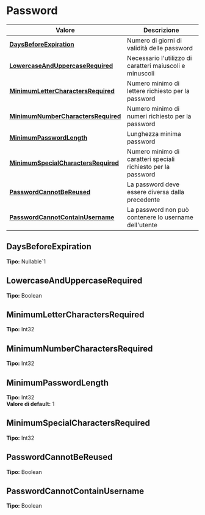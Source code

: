 # Password
| Valore| Descrizione |
| --- | --- |
| **[DaysBeforeExpiration](#daysbeforeexpiration)** | Numero di giorni di validità delle password |
| **[LowercaseAndUppercaseRequired](#lowercaseanduppercaserequired)** | Necessario l'utilizzo di caratteri maiuscoli e minuscoli |
| **[MinimumLetterCharactersRequired](#minimumlettercharactersrequired)** | Numero minimo di lettere richiesto per la password |
| **[MinimumNumberCharactersRequired](#minimumnumbercharactersrequired)** | Numero minimo di numeri richiesto per la password |
| **[MinimumPasswordLength](#minimumpasswordlength)** | Lunghezza minima password |
| **[MinimumSpecialCharactersRequired](#minimumspecialcharactersrequired)** | Numero minimo di caratteri speciali richiesto per la password |
| **[PasswordCannotBeReused](#passwordcannotbereused)** | La password deve essere diversa dalla precedente |
| **[PasswordCannotContainUsername](#passwordcannotcontainusername)** | La password non può contenere lo username dell'utente |

DaysBeforeExpiration 
-----
**Tipo:** Nullable`1	 

LowercaseAndUppercaseRequired 
-----
**Tipo:** Boolean	 

MinimumLetterCharactersRequired 
-----
**Tipo:** Int32	 

MinimumNumberCharactersRequired 
-----
**Tipo:** Int32	 

MinimumPasswordLength 
-----
**Tipo:** Int32	 
**Valore di default:** 1	 

MinimumSpecialCharactersRequired 
-----
**Tipo:** Int32	 

PasswordCannotBeReused 
-----
**Tipo:** Boolean	 

PasswordCannotContainUsername 
-----
**Tipo:** Boolean

